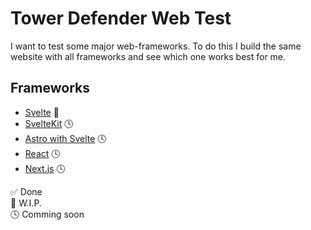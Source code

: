 # Tower Defender Web Test

I want to test some major web-frameworks.
To do this I build the same website with all frameworks and see which one works best for me.

## Frameworks

- [Svelte](./svelte) 🚧
- [SvelteKit](.) 🕓
- [Astro with Svelte](.) 🕓
- [React](.) 🕓
- [Next.js](.) 🕓

✅ Done   
🚧 W.I.P.  
🕓 Comming soon